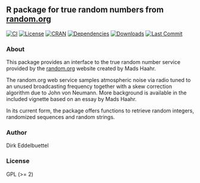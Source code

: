 
## R package for true random numbers from [random.org](https://www.random.org)

[![CI](https://github.com/eddelbuettel/random/workflows/ci/badge.svg)](https://github.com/eddelbuettel/random/actions?query=workflow%3Aci)
[![License](https://img.shields.io/badge/license-GPL%20%28%3E=%202%29-brightgreen.svg?style=flat)](https://www.gnu.org/licenses/gpl-2.0.html) 
[![CRAN](https://www.r-pkg.org/badges/version/random)](https://cran.r-project.org/package=random) 
[![Dependencies](https://tinyverse.netlify.com/badge/random)](https://cran.r-project.org/package=random)
[![Downloads](https://cranlogs.r-pkg.org/badges/random?color=brightgreen)](https://www.r-pkg.org/pkg/random)
[![Last Commit](https://img.shields.io/github/last-commit/eddelbuettel/random)](https://github.com/eddelbuettel/random)


### About

This package provides an interface to the true random number service provided
by the [random.org](https://random.org) website created by Mads Haahr.

The random.org web service samples atmospheric noise via radio 
tuned to an unused broadcasting frequency together with a skew
correction algorithm due to John von Neumann.  More background is
available in the included vignette based on an essay by Mads Haahr. 

In its current form, the package offers functions to retrieve 
random integers, randomized sequences and random strings. 

### Author

Dirk Eddelbuettel

### License

GPL (>= 2)
